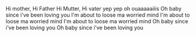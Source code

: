 Hi mother, Hi Father
Hi Mutter, Hi vater
yep yep 
oh ouaaaaaiiis
Oh baby since i've been loving you
I'm about to loose ma worried mind
I'm about to loose ma worried mind
I'm about to loose ma worried mind
Oh baby since i've been loving you
Oh baby since i've been loving you
